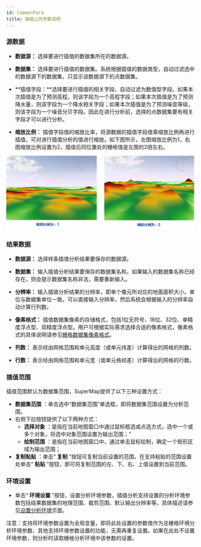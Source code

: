 ```yaml
---
id: CommonPara
title: 插值公共参数说明
---
```

### 源数据

- **数据源：** 选择要进行插值的数据集所在的数据源。

- **数据集：** 选择要进行插值的数据集。系统根据插值的数据类型，自动过滤选中的数据源下的数据集，只显示该数据源下的点数据集。

- **插值字段：**选择要进行插值的相关字段，自动过滤为数值型字段。如果本次插值是为了预测高程，则该字段为一个高程字段；如果本次插值是为了预测降水量，则该字段为一个降水相关字段；如果本次插值是为了预测噪音等级，则该字段为一个噪音分贝字段。因此在进行分析前，选择的点数据集要有相关字段才可以进行分析。

- **缩放比例：**
插值字段值的缩放比率，将源数据的插值字段值乘缩放比例再进行插值，可对进行插值分析的值进行缩放。如下图所示，左图缩放比例为1，右图缩放比例设置为2，插值后同位置处的栅格值是左图的2倍左右。

![](img/zValueScale.png)  

### 结果数据

- **数据源：** 选择样条插值分析结果要保存的数据源。

- **数据集：** 输入插值分析结果要保存的数据集名称。如果输入的数据集名称已经存在，则会提示数据集名称非法，需要重新输入。

- **分辨率：** 输入插值分析结果的分辨率，即单个像元所对应的地面面积大小，单位与数据集单位一致。可以直接输入分辨率，然后系统会根据输入的分辨率自动计算行列数。

- **像素格式：** 插值数据集像素的存储格式，包括1位无符号、16位、32位、单精度浮点型、双精度浮点型。用户可根据实际需求选择合适的像素格式，像素格式的具体说明请参见[栅格数据集像素格式](../../VectorRasterConvert/PixelFormat)。

- **列数：** 表示经由网格范围和单元高度（或单元纬差）计算得出的网格的列数。

- **行数：** 表示经由网格范围和单元宽（或单元格经差）计算得出的网格的行数。

### 插值范围

插值范围默认为数据集范围，SuperMap提供了以下三种设置方式：

* **数据集范围** ：单击选中“数据集范围”单选框，即将数据集范围设置为分析范围。
* 右侧下拉按钮提供了以下两种方式： 
    * **选择对象** ：是指在当前地图窗口中通过鼠标框选或点选方式，选中一个或多个对象，将选中对象范围设置为输出范围；“
    * **绘制范围** ：是指在当前地图窗口中，通过单击鼠标绘制，确定一个矩形区域为输出范围；
* **复制粘贴** ：单击“ **复制** ”按钮可复制当前设置的范围，在支持粘贴的范围设置处单击“ **粘贴** ”按钮，即可将复制范围的左、下、右、上值设置到当前范围。

### 环境设置
* 单击“ **环境设置** ”按钮，设置分析环境参数，插值分析支持设置的分析环境参数包括结果数据集的地理范围、裁剪范围、默认输出分辨率等，具体描述请参见[设置分析环境](../../Raster/AnalystEnvironment)页面。 

注意：支持将环境参数设置为全局变量，即将此处设置的参数值作为总栅格环境分析环境参数，其他支持环境参数设置的功能，无需再重复设置。如果在此处不设置环境参数，则分析时读取栅格分析环境中该参数的设置。
